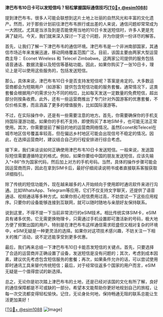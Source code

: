 **津巴布韦10日卡可以发短信吗？轻松掌握国际通信技巧[[TG💪+ @esim1088](https://t.me/s/esim1088)]**

提到津巴布韦，很多人可能会联想到这片土地上壮丽的自然风光和丰富的文化遗产。然而，对于那些计划前往津巴布韦旅行或出差的人来说，通信问题却常常成为一大困扰。尤其是当涉及到是否能使用当地的10日卡发送短信时，许多人更是充满了疑问。今天，我们就来深入探讨一下这个问题，并为你提供一份详尽的解答。

首先，让我们了解一下津巴布韦的通信环境。津巴布韦是一个非洲南部国家，其通信市场近年来发展迅速，移动网络覆盖范围广泛。目前，该国主要由两家大型运营商主导： Econet Wireless 和 Telecel Zimbabwe。这两家公司提供的服务包括语音通话、数据流量以及短信等基础功能。因此，如果你购买了一张10日卡，理论上是可以使用这些服务的，包括发送短信。

那么，具体来说，津巴布韦10日卡是否支持发短信呢？答案是肯定的。大多数运营商都会为短期用户（如游客）提供包含短信功能的服务套餐。通常情况下，这类套餐会根据用户的需求分为不同的档位，比如每天发送一定数量的免费短信，超出部分则按条收费。此外，还有一些运营商推出了专门针对外国游客的优惠套餐，不仅价格实惠，而且涵盖了更多的增值服务，比如国际漫游等。

不过，在实际操作中，还是有一些需要注意的地方。首先，你需要确保你的手机支持国际漫游功能。如果你的手机不支持，即使购买了本地SIM卡，也可能无法正常使用。其次，你需要提前了解目的地的运营商网络情况。虽然Econet和Telecel在城市地区信号覆盖率较高，但在偏远乡村地区可能会出现信号不稳定的情况。因此，在选择运营商时，建议结合自己的行程安排进行综合考虑。

接下来，我们来谈谈如何正确使用津巴布韦10日卡发送短信。一般来说，发送国际短信需要遵循特定的格式。例如，如果你要给中国的朋友发送短信，应该先输入“+86”作为国家代码，然后加上对方的手机号码。当然，具体的操作步骤可能会因运营商而异，因此在拿到SIM卡后，最好仔细阅读说明书或者直接联系客服获取详细指引。

除了传统的短信功能外，现在越来越多的人开始倾向于使用即时通讯软件来进行沟通。比如WhatsApp、Telegram等应用，它们不仅支持文字聊天，还提供了语音通话、视频通话等多种方式。如果你担心短信费用过高，不妨尝试一下这些应用程序。只要你的设备能够连接到互联网，就可以随时随地与亲朋好友保持联系。

说到这里，不得不提一下当前非常流行的eSIM技术。相比传统实体SIM卡，eSIM具有诸多优势。它无需更换物理卡，只需通过手机设置即可激活新的号码，极大地方便了频繁出国的用户。特别是在津巴布韦这样通信需求旺盛但又相对复杂的环境中，eSIM无疑是一种更灵活的选择。如果你对这项技术感兴趣，不妨关注一下相关的推广活动，说不定还能享受到更多优惠。

最后，我们再来总结一下津巴布韦10日卡能否发短信的关键点。首先，只要选择了合适的运营商并正确设置了设备，发送短信是没有问题的；其次，考虑到成本因素，建议优先考虑包含短信服务的套餐；再次，如果条件允许的话，可以尝试使用即时通讯工具来替代传统短信；最后，对于经常往返多个国家的用户而言，eSIM无疑是一个值得尝试的新选择。

总之，无论你是初次踏上津巴布韦的土地，还是已经对该国的文化有所了解，良好的通信保障都是不可或缺的一部分。希望本文能帮助你更好地规划自己的旅程，让每一次交流都变得轻松愉快。记住，无论身处何地，保持畅通无阻的联系总能让生活更加美好！

[[TG💪+ @esim1088](https://t.me/s/esim1088) ![Image](https://i.postimg.cc/4NQfJmqS/Snipaste-2025-05-13-00-14-12.png)]